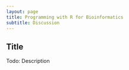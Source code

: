 ```yaml
---
layout: page
title: Programming with R for Bioinformatics
subtitle: Discussion
---
```


## Title

Todo: Description